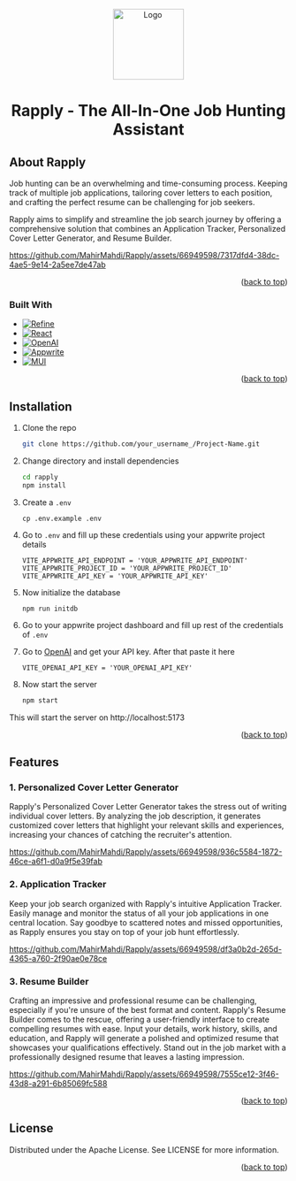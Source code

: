 <a name="readme-top"></a><!-- PROJECT LOGO -->

<div align="center">
  <a href="https://github.com/othneildrew/Best-README-Template">
    <img src="https://ik.imagekit.io/y4cguk6dk/Untitled_design__7_-removebg-preview.png?updatedAt=1689707755279" alt="Logo" width="128" height="128">
  </a>

  <h1 align="center">Rapply - The All-In-One
Job Hunting Assistant</h3>
</div>

<!-- ABOUT THE PROJECT -->

## About Rapply

Job hunting can be an overwhelming and time-consuming process. Keeping track of multiple job applications, tailoring cover letters to each position, and crafting the perfect resume can be challenging for job seekers.

Rapply aims to simplify and streamline the job search journey by offering a comprehensive solution that combines an Application Tracker, Personalized Cover Letter Generator, and Resume Builder.

https://github.com/MahirMahdi/Rapply/assets/66949598/7317dfd4-38dc-4ae5-9e14-2a5ee7de47ab

<p align="right">(<a href="#readme-top">back to top</a>)</p>

### Built With

- [![Refine][Refine]][Refine-url]
- [![React][React.js]][React-url]
- [![OpenAI][OpenAI]][OpenAI-url]
- [![Appwrite][Appwrite.io]][Appwrite-url]
- [![MUI][MUI]][MUI-url]

<p align="right">(<a href="#readme-top">back to top</a>)</p>

## Installation

1. Clone the repo
   ```sh
   git clone https://github.com/your_username_/Project-Name.git
   ```
2. Change directory and install dependencies
   ```sh
   cd rapply
   npm install
   ```
3. Create a `.env`
   ```
   cp .env.example .env
   ```
4. Go to `.env` and fill up these credentials using your appwrite project details
   ```
   VITE_APPWRITE_API_ENDPOINT = 'YOUR_APPWRITE_API_ENDPOINT'
   VITE_APPWRITE_PROJECT_ID = 'YOUR_APPWRITE_PROJECT_ID'
   VITE_APPWRITE_API_KEY = 'YOUR_APPWRITE_API_KEY'
   ```
5. Now initialize the database
   ```
   npm run initdb
   ```
6. Go to your appwrite project dashboard and fill up rest of the credentials of `.env`

7. Go to [OpenAI](https://openai.com/) and get your API key. After that paste it here

   ```
   VITE_OPENAI_API_KEY = 'YOUR_OPENAI_API_KEY'
   ```

8. Now start the server
   ```sh
   npm start
   ```

This will start the server on http://localhost:5173

<p align="right">(<a href="#readme-top">back to top</a>)</p>

## Features

### 1. Personalized Cover Letter Generator

Rapply's Personalized Cover Letter Generator takes the stress out of writing individual cover letters. By analyzing the job description, it generates customized cover letters that highlight your relevant skills and experiences, increasing your chances of catching the recruiter's attention.

https://github.com/MahirMahdi/Rapply/assets/66949598/936c5584-1872-46ce-a6f1-d0a9f5e39fab

### 2. Application Tracker

Keep your job search organized with Rapply's intuitive Application Tracker. Easily manage and monitor the status of all your job applications in one central location. Say goodbye to scattered notes and missed opportunities, as Rapply ensures you stay on top of your job hunt effortlessly.

https://github.com/MahirMahdi/Rapply/assets/66949598/df3a0b2d-265d-4365-a760-2f90ae0e78ce

### 3. Resume Builder

Crafting an impressive and professional resume can be challenging, especially if you're unsure of the best format and content. Rapply's Resume Builder comes to the rescue, offering a user-friendly interface to create compelling resumes with ease. Input your details, work history, skills, and education, and Rapply will generate a polished and optimized resume that showcases your qualifications effectively. Stand out in the job market with a professionally designed resume that leaves a lasting impression.

https://github.com/MahirMahdi/Rapply/assets/66949598/7555ce12-3f46-43d8-a291-6b85069fc588

<p align="right">(<a href="#readme-top">back to top</a>)</p>

## License

Distributed under the Apache License. See LICENSE for more information.

<p align="right">(<a href="#readme-top">back to top</a>)</p>

[Refine]: https://img.shields.io/badge/refine-000000?style=for-the-badge&logo=refine&logoColor=white
[Refine-url]: https://refine.dev/
[React.js]: https://img.shields.io/badge/React-20232A?style=for-the-badge&logo=react&logoColor=61DAFB
[React-url]: https://reactjs.org/
[OpenAI]: https://img.shields.io/badge/OpenAI-35495E?style=for-the-badge&logo=openai&logoColor=white
[OpenAI-url]: https://openai.com/
[Appwrite.io]: https://img.shields.io/badge/Appwrite-DD0031?style=for-the-badge&logo=appwrite&logoColor=white
[Appwrite-url]: https://appwrite.io/
[MUI]: https://img.shields.io/badge/MUI-007FFF?style=for-the-badge&logo=mui&logoColor=white
[MUI-url]: https://mui.com/

